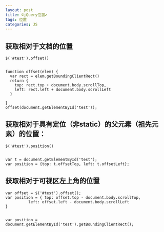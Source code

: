 ```yaml
---
layout: post
title: ©️jQuery位置✔︎
tags: 位置
categories: JS
---
```




## 获取相对于文档的位置
	$('#test').offset() 
	

	function offset(elem) {
	  var rect = elem.getBoundingClientRect()    
	  return {      
	    top: rect.top + document.body.scrollTop,      
	    left: rect.left + document.body.scrollLeft    
	  }

	}
	offset(document.getElementById('test'));
	


## 获取相对于具有定位（非static）的父元素（祖先元素）的位置：
	$('#test').position()
	

	var t = document.getElementById('test');
	var position = {top: t.offsetTop, left: t.offsetLeft};



## 获取相对于可视区左上角的位置
	var offset = $('#test').offset();
	var position = { top: offset.top - document.body.scrollTop,
	          left: offset.left - document.body.scrollLeft
	}
	

	var position = document.getElementById('test').getBoundingClientRect();





